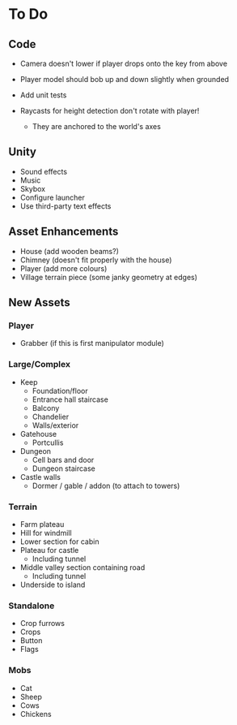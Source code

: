 # To Do

## Code
 - Camera doesn't lower if player drops onto the key from above
 - Player model should bob up and down slightly when grounded
 - Add unit tests

- Raycasts for height detection don't rotate with player!
  - They are anchored to the world's axes

## Unity
 - Sound effects
 - Music
 - Skybox
 - Configure launcher
 - Use third-party text effects

## Asset Enhancements
 - House (add wooden beams?)
 - Chimney (doesn't fit properly with the house)
 - Player (add more colours)
 - Village terrain piece (some janky geometry at edges)

## New Assets

### Player
 - Grabber (if this is first manipulator module)

### Large/Complex
 - Keep
   - Foundation/floor
   - Entrance hall staircase
   - Balcony
   - Chandelier
   - Walls/exterior
 - Gatehouse
   - Portcullis
 - Dungeon
   - Cell bars and door
   - Dungeon staircase
 - Castle walls
   - Dormer / gable / addon (to attach to towers)

### Terrain
 - Farm plateau
 - Hill for windmill
 - Lower section for cabin
 - Plateau for castle
   - Including tunnel
 - Middle valley section containing road
   - Including tunnel
 - Underside to island

### Standalone
 - Crop furrows
 - Crops
 - Button
 - Flags

### Mobs
 - Cat
 - Sheep
 - Cows
 - Chickens